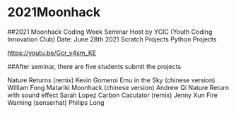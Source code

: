 # 2021Moonhack

##2021 Moonhack Coding Week Seminar
Host by YCIC (Youth Coding Innovation Club)
Date: June 28th 2021
Scratch Projects
Python Projects

https://youtu.be/Gcr_v4sm_KE

##After seminar, there are five students submit the projects

Nature Returns (remix)                    Kevin
Gomeroi Emu in the Sky (chinese version)  William Fong
Matariki Moonhack      (chinese version)  Andrew Qi
Nature Return with sound effect           Sarah Lopez
Carbon Caculator (remix)                  Jenny Xun
Fire Warning (senserhat)                  Philips Long
